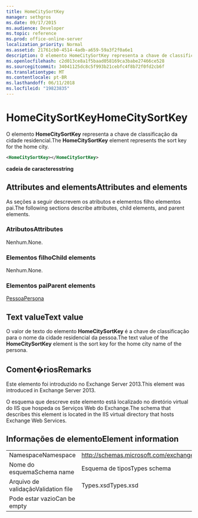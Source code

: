 ```yaml
---
title: HomeCitySortKey
manager: sethgros
ms.date: 09/17/2015
ms.audience: Developer
ms.topic: reference
ms.prod: office-online-server
localization_priority: Normal
ms.assetid: 21761cb0-4514-4adb-a659-59a3f2f0a6e1
description: O elemento HomeCitySortKey representa a chave de classificação da cidade residencial.
ms.openlocfilehash: c2d013ce8a1f5baad058169ca3babe27466ce528
ms.sourcegitcommit: 34041125dc8c5f993b21cebfc4f8b72f0fd2cb6f
ms.translationtype: MT
ms.contentlocale: pt-BR
ms.lasthandoff: 06/11/2018
ms.locfileid: "19823835"
---
```

# <a name="homecitysortkey"></a><span data-ttu-id="69e6b-103">HomeCitySortKey</span><span class="sxs-lookup"><span data-stu-id="69e6b-103">HomeCitySortKey</span></span>

<span data-ttu-id="69e6b-104">O elemento **HomeCitySortKey** representa a chave de classificação da cidade residencial.</span><span class="sxs-lookup"><span data-stu-id="69e6b-104">The **HomeCitySortKey** element represents the sort key for the home city.</span></span> 
  
```XML
<HomeCitySortKey></HomeCitySortKey>
```

 <span data-ttu-id="69e6b-105">**cadeia de caracteres**</span><span class="sxs-lookup"><span data-stu-id="69e6b-105">**string**</span></span>
## <a name="attributes-and-elements"></a><span data-ttu-id="69e6b-106">Attributes and elements</span><span class="sxs-lookup"><span data-stu-id="69e6b-106">Attributes and elements</span></span>

<span data-ttu-id="69e6b-107">As seções a seguir descrevem os atributos e elementos filho elementos pai.</span><span class="sxs-lookup"><span data-stu-id="69e6b-107">The following sections describe attributes, child elements, and parent elements.</span></span>
  
### <a name="attributes"></a><span data-ttu-id="69e6b-108">Atributos</span><span class="sxs-lookup"><span data-stu-id="69e6b-108">Attributes</span></span>

<span data-ttu-id="69e6b-109">Nenhum.</span><span class="sxs-lookup"><span data-stu-id="69e6b-109">None.</span></span>
  
### <a name="child-elements"></a><span data-ttu-id="69e6b-110">Elementos filho</span><span class="sxs-lookup"><span data-stu-id="69e6b-110">Child elements</span></span>

<span data-ttu-id="69e6b-111">Nenhum.</span><span class="sxs-lookup"><span data-stu-id="69e6b-111">None.</span></span>
  
### <a name="parent-elements"></a><span data-ttu-id="69e6b-112">Elementos pai</span><span class="sxs-lookup"><span data-stu-id="69e6b-112">Parent elements</span></span>

[<span data-ttu-id="69e6b-113">Pessoa</span><span class="sxs-lookup"><span data-stu-id="69e6b-113">Persona</span></span>](persona.md)
  
## <a name="text-value"></a><span data-ttu-id="69e6b-114">Text value</span><span class="sxs-lookup"><span data-stu-id="69e6b-114">Text value</span></span>

<span data-ttu-id="69e6b-115">O valor de texto do elemento **HomeCitySortKey** é a chave de classificação para o nome da cidade residencial da pessoa.</span><span class="sxs-lookup"><span data-stu-id="69e6b-115">The text value of the **HomeCitySortKey** element is the sort key for the home city name of the persona.</span></span> 
  
## <a name="remarks"></a><span data-ttu-id="69e6b-116">Coment�rios</span><span class="sxs-lookup"><span data-stu-id="69e6b-116">Remarks</span></span>

<span data-ttu-id="69e6b-117">Este elemento foi introduzido no Exchange Server 2013.</span><span class="sxs-lookup"><span data-stu-id="69e6b-117">This element was introduced in Exchange Server 2013.</span></span>
  
<span data-ttu-id="69e6b-118">O esquema que descreve este elemento está localizado no diretório virtual do IIS que hospeda os Serviços Web do Exchange.</span><span class="sxs-lookup"><span data-stu-id="69e6b-118">The schema that describes this element is located in the IIS virtual directory that hosts Exchange Web Services.</span></span>
  
## <a name="element-information"></a><span data-ttu-id="69e6b-119">Informações de elemento</span><span class="sxs-lookup"><span data-stu-id="69e6b-119">Element information</span></span>

|||
|:-----|:-----|
|<span data-ttu-id="69e6b-120">Namespace</span><span class="sxs-lookup"><span data-stu-id="69e6b-120">Namespace</span></span>  <br/> |http://schemas.microsoft.com/exchange/services/2006/types  <br/> |
|<span data-ttu-id="69e6b-121">Nome do esquema</span><span class="sxs-lookup"><span data-stu-id="69e6b-121">Schema name</span></span>  <br/> |<span data-ttu-id="69e6b-122">Esquema de tipos</span><span class="sxs-lookup"><span data-stu-id="69e6b-122">Types schema</span></span>  <br/> |
|<span data-ttu-id="69e6b-123">Arquivo de validação</span><span class="sxs-lookup"><span data-stu-id="69e6b-123">Validation file</span></span>  <br/> |<span data-ttu-id="69e6b-124">Types.xsd</span><span class="sxs-lookup"><span data-stu-id="69e6b-124">Types.xsd</span></span>  <br/> |
|<span data-ttu-id="69e6b-125">Pode estar vazio</span><span class="sxs-lookup"><span data-stu-id="69e6b-125">Can be empty</span></span>  <br/> ||
   

